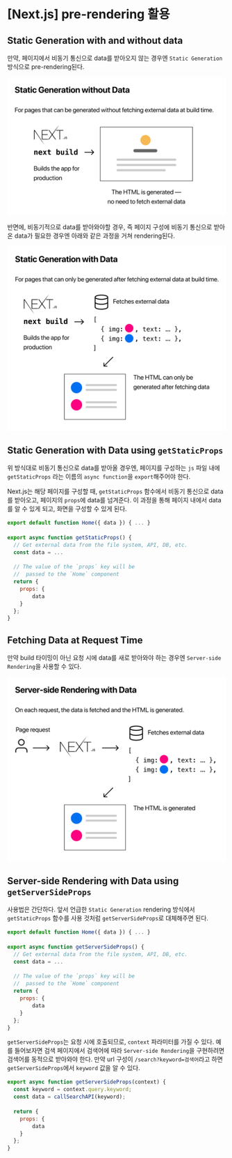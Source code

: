 # [Next.js] pre-rendering 활용

## Static Generation with and without data

만약, 페이지에서 비동기 통신으로 data를 받아오지 않는 경우엔 `Static Generation` 방식으로 pre-rendering된다.

![](../../../assets/img/posts/web/nextjs/06-01.png)

반면에, 비동기적으로 data를 받아와야할 경우, 즉 페이지 구성에 비동기 통신으로 받아온 data가 필요한 경우엔 아래와 같은 과정을 거쳐 rendering된다.

![](../../../assets/img/posts/web/nextjs/06-02.png)

## Static Generation with Data using `getStaticProps`

위 방식대로 비동기 통신으로 data를 받아올 경우엔, 페이지를 구성하는 `js` 파일 내에 `getStaticProps` 라는 이름의 `async function`을 `export`해주어야 한다.

Next.js는 해당 페이지를 구성할 때, `getStaticProps` 함수에서 비동기 통신으로 data를 받아오고, 페이지의 `props`에 data를 넘겨준다. 이 과정을 통해 페이지 내에서 data를 알 수 있게 되고, 화면을 구성할 수 있게 된다.

```javascript
export default function Home({ data }) { ... }

export async function getStaticProps() {
  // Get external data from the file system, API, DB, etc.
  const data = ...

  // The value of the `props` key will be
  //  passed to the `Home` component
  return {
    props: {
        data
    }
  };
}
```

## Fetching Data at Request Time

만약 build 타이밍이 아닌 요청 시에 data를 새로 받아와야 하는 경우엔 `Server-side Rendering`을 사용할 수 있다.

![](../../../assets/img/posts/web/nextjs/06-03.png)

## Server-side Rendering with Data using `getServerSideProps`

사용법은 간단하다. 앞서 언급한 `Static Generation` rendering 방식에서 `getStaticProps` 함수를 사용 것처럼 `getServerSideProps`로 대체해주면 된다.

```javascript
export default function Home({ data }) { ... }

export async function getServerSideProps() {
  // Get external data from the file system, API, DB, etc.
  const data = ...

  // The value of the `props` key will be
  //  passed to the `Home` component
  return {
    props: {
        data
    }
  };
}
```

`getServerSideProps`는 요청 시에 호출되므로, `context` 파라미터를 가질 수 있다. 예를 들어보자면 검색 페이지에서 검색어에 따라 `Server-side Rendering`을 구현하려면 검색어를 동적으로 받아와야 한다. 만약 url 구성이 `/search?keyword=검색어`라고 하면 `getServerSideProps`에서 `keyword` 값을 알 수 있다.

```javascript
export async function getServerSideProps(context) {
  const keyword = context.query.keyword;
  const data = callSearchAPI(keyword);

  return {
    props: {
        data
    }
  };
}
```

